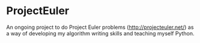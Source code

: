 ProjectEuler
============

An ongoing project to do Project Euler problems (http://projecteuler.net/) as a way of developing my algorithm writing skills and teaching myself Python.

